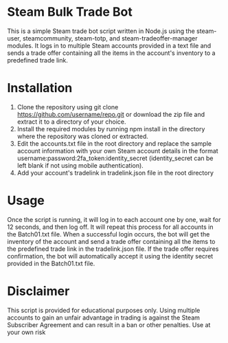 # Steam Bulk Trade Bot
This is a simple Steam trade bot script written in Node.js using the steam-user, steamcommunity, steam-totp, and steam-tradeoffer-manager modules. It logs in to multiple Steam accounts provided in a text file and sends a trade offer containing all the items in the account's inventory to a predefined trade link.

# Installation
1. Clone the repository using git clone https://github.com/username/repo.git or download the zip file and extract it to a directory of your choice.
2. Install the required modules by running npm install in the directory where the repository was cloned or extracted.
3. Edit the accounts.txt file in the root directory and replace the sample account information with your own Steam account details in the format username:password:2fa_token:identity_secret (identity_secret can be left blank if not using mobile authentication).
4. Add your account's tradelink in tradelink.json file in the root directory

# Usage
Once the script is running, it will log in to each account one by one, wait for 12 seconds, and then log off. It will repeat this process for all accounts in the Batch01.txt file. When a successful login occurs, the bot will get the inventory of the account and send a trade offer containing all the items to the predefined trade link in the tradelink.json file. If the trade offer requires confirmation, the bot will automatically accept it using the identity secret provided in the Batch01.txt file.

# Disclaimer
This script is provided for educational purposes only. Using multiple accounts to gain an unfair advantage in trading is against the Steam Subscriber Agreement and can result in a ban or other penalties. Use at your own risk
